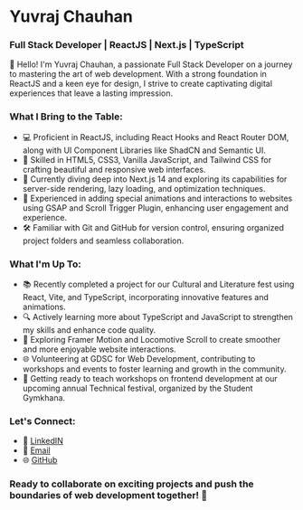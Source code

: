 # Yuvraj Chauhan

### Full Stack Developer | ReactJS | Next.js | TypeScript

👋 Hello! I'm Yuvraj Chauhan, a passionate Full Stack Developer on a journey to mastering the art of web development. With a strong foundation in ReactJS and a keen eye for design, I strive to create captivating digital experiences that leave a lasting impression.

### What I Bring to the Table:

- 💻 Proficient in ReactJS, including React Hooks and React Router DOM, along with UI Component Libraries like ShadCN and Semantic UI.
- 🌟 Skilled in HTML5, CSS3, Vanilla JavaScript, and Tailwind CSS for crafting beautiful and responsive web interfaces.
- 🚀 Currently diving deep into Next.js 14 and exploring its capabilities for server-side rendering, lazy loading, and optimization techniques.
- 🎨 Experienced in adding special animations and interactions to websites using GSAP and Scroll Trigger Plugin, enhancing user engagement and experience.
- 🛠️ Familiar with Git and GitHub for version control, ensuring organized project folders and seamless collaboration.

### What I'm Up To:

- 📚 Recently completed a project for our Cultural and Literature fest using React, Vite, and TypeScript, incorporating innovative features and animations.
- 🔍 Actively learning more about TypeScript and JavaScript to strengthen my skills and enhance code quality.
- 🎯 Exploring Framer Motion and Locomotive Scroll to create smoother and more enjoyable website interactions.
- 🌐 Volunteering at GDSC for Web Development, contributing to workshops and events to foster learning and growth in the community.
- 📢 Getting ready to teach workshops on frontend development at our upcoming annual Technical festival, organized by the Student Gymkhana.

### Let's Connect:

- 🔗 [LinkedIN](https://www.linkedin.com/in/yuvraj-chauhan-1a47b4272?utm_source=share&utm_campaign=share_via&utm_content=profile&utm_medium=ios_app)
- 📧 [Email](mailto:email.yuvraj.13@gmail.com)
- 🌐 [GitHub](https://github.com/YuvrajChauhan1303)

### Ready to collaborate on exciting projects and push the boundaries of web development together! 🚀
